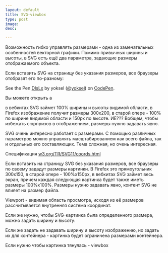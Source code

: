 ```yaml
---
layout: default
title: SVG-viewbox
type: post
image:
desc:

---
```

Возможность гибко управлять размерами - одна из замечательных особенностей векторной графики. Помимо привычных ширины и высоты, в SVG есть ещё два параметра, задающие размеры отображаемого объекта. <!--more-->

Если вставить SVG на страницу без указания размеров, все браузеры отобразят его по-разному:

<p data-height="268" data-theme-id="4974" data-slug-hash="DIsLx" data-default-tab="result" class='codepen'>See the Pen <a href='http://codepen.io/yoksel/pen/DIsLx/'>DIsLx</a> by yoksel (<a href='http://codepen.io/yoksel'>@yoksel</a>) on <a href='http://codepen.io'>CodePen</a>.</p>
<script async src="//codepen.io/assets/embed/ei.js"></script>

Вы можете открыть a

в вебкитах SVG займет 100% ширины и высоты видимой области, в Firefox изображение получит размеры 300х200, в старой опере - 100% по ширине видимой области и 150px по высоте. ИЕ??? Вобщем, чтобы избежать сюрпризов в отображением, размеры нужно задавать явно.

SVG очень интересно работает с размерами. С помощью различных параметров можно управлять масштабированием как всего файла, так и отдельных его составляющих.
Тема сложная, но очень интересная.

<!--more-->
Спецификация <a href="http://www.w3.org/TR/SVG11/coords.html">w3.org/TR/SVG11/coords.html</a>

Если вставить на страницу SVG без указания размеров, все браузеры по своему зададут размеры картинки. В Firefox это прямоугольник 300х150, в старой опере - 100%х150px, в вебкитах SVG займет весь экран, причем каждая следующая картинка будет также иметь размеры 100%х100%.
Размеры нужно задавать явно, контент SVG не влияет на размер файла.

Viewport - видимая область просмотра, исходя из её размеров рассчитывается внутренняя система координат.


Если же нужно, чтобы SVG-картинка была определенного размера, можно задать ширину и высоту:

Если же задать не задавать ширину и высоту изображению, но задать их для контейнера - картинка будет ограничена размерами контейнера.

Если нужно чтобы картинка тянулась - viewbox
